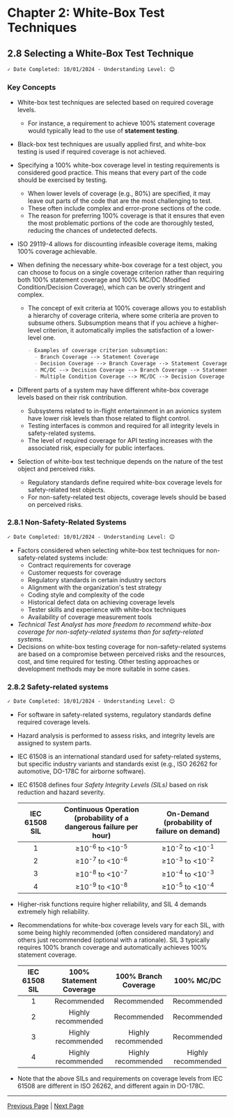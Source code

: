 # Chapter 2: White-Box Test Techniques

## 2.8 Selecting a White-Box Test Technique

```markdown
✓ Date Completed: 10/01/2024 - Understanding Level: 😊
```

### Key Concepts

- White-box test techniques are selected based on required coverage levels.
  - For instance, a requirement to achieve 100% statement coverage would typically lead to the use of **statement testing**.
- Black-box test techniques are usually applied first, and white-box testing is used if required coverage is not achieved.

- Specifying a 100% white-box coverage level in testing requirements is considered good practice. This means that every part of the code should be exercised by testing.
  - When lower levels of coverage (e.g., 80%) are specified, it may leave out parts of the code that are the most challenging to test.
  - These often include complex and error-prone sections of the code.
  - The reason for preferring 100% coverage is that it ensures that even the most problematic portions of the code are thoroughly tested, reducing the chances of undetected defects.
- ISO 29119-4 allows for discounting infeasible coverage items, making 100% coverage achievable.
- When defining the necessary white-box coverage for a test object, you can choose to focus on a single coverage criterion rather than requiring both 100% statement coverage and 100% MC/DC (Modified Condition/Decision Coverage), which can be overly stringent and complex.

  - The concept of exit criteria at 100% coverage allows you to establish a hierarchy of coverage criteria, where some criteria are proven to subsume others. Subsumption means that if you achieve a higher-level criterion, it automatically implies the satisfaction of a lower-level one.

    ```markdown
    - Examples of coverage criterion subsumption:
      - Branch Coverage --> Statement Coverage
      - Decision Coverage --> Branch Coverage --> Statement Coverage
      - MC/DC --> Decision Coverage --> Branch Coverage --> Statement Coverage
      - Multiple Condition Coverage --> MC/DC --> Decision Coverage --> Branch Coverage --> Statement Coverage
    ```

- Different parts of a system may have different white-box coverage levels based on their risk contribution.
  - Subsystems related to in-flight entertainment in an avionics system have lower risk levels than those related to flight control.
  - Testing interfaces is common and required for all integrity levels in safety-related systems.
  - The level of required coverage for API testing increases with the associated risk, especially for public interfaces.
- Selection of white-box test technique depends on the nature of the test object and perceived risks.
  - Regulatory standards define required white-box coverage levels for safety-related test objects.
  - For non-safety-related test objects, coverage levels should be based on perceived risks.

### 2.8.1 Non-Safety-Related Systems

```markdown
✓ Date Completed: 10/01/2024 - Understanding Level: 😊
```

- Factors considered when selecting white-box test techniques for non-safety-related systems include:
  - Contract requirements for coverage
  - Customer requests for coverage
  - Regulatory standards in certain industry sectors
  - Alignment with the organization's test strategy
  - Coding style and complexity of the code
  - Historical defect data on achieving coverage levels
  - Tester skills and experience with white-box techniques
  - Availability of coverage measurement tools
- _Technical Test Analyst has more freedom to recommend white-box coverage for non-safety-related systems than for safety-related systems._
- Decisions on white-box testing coverage for non-safety-related systems are based on a compromise between perceived risks and the resources, cost, and time required for testing. Other testing approaches or development methods may be more suitable in some cases.

### 2.8.2 Safety-related systems

```markdown
✓ Date Completed: 10/01/2024 - Understanding Level: 😊
```

- For software in safety-related systems, regulatory standards define required coverage levels.
- Hazard analysis is performed to assess risks, and integrity levels are assigned to system parts.
- IEC 61508 is an international standard used for safety-related systems, but specific industry variants and standards exist (e.g., ISO 26262 for automotive, DO-178C for airborne software).
- IEC 61508 defines four _Safety Integrity Levels (SILs)_ based on risk reduction and hazard severity.

  | IEC 61508 SIL | Continuous Operation (probability of a dangerous failure per hour) | On-Demand (probability of failure on demand) |
  | :-----------: | :----------------------------------------------------------------: | :------------------------------------------: |
  |       1       |                ≥10<sup>-6</sup> to <10<sup>-5</sup>                |     ≥10<sup>-2</sup> to <10<sup>-1</sup>     |
  |       2       |                ≥10<sup>-7</sup> to <10<sup>-6</sup>                |     ≥10<sup>-3</sup> to <10<sup>-2</sup>     |
  |       3       |                ≥10<sup>-8</sup> to <10<sup>-7</sup>                |     ≥10<sup>-4</sup> to <10<sup>-3</sup>     |
  |       4       |                ≥10<sup>-9</sup> to <10<sup>-8</sup>                |     ≥10<sup>-5</sup> to <10<sup>-4</sup>     |

- Higher-risk functions require higher reliability, and SIL 4 demands extremely high reliability.
- Recommendations for white-box coverage levels vary for each SIL, with some being highly recommended (often considered mandatory) and others just recommended (optional with a rationale). SIL 3 typically requires 100% branch coverage and automatically achieves 100% statement coverage.

  | IEC 61508 SIL | 100% Statement Coverage | 100% Branch Coverage |     100% MC/DC     |
  | :-----------: | :---------------------: | :------------------: | :----------------: |
  |       1       |       Recommended       |     Recommended      |    Recommended     |
  |       2       |   Highly recommended    |     Recommended      |    Recommended     |
  |       3       |   Highly recommended    |  Highly recommended  |    Recommended     |
  |       4       |   Highly recommended    |  Highly recommended  | Highly recommended |

- Note that the above SILs and requirements on coverage levels from IEC 61508 are different in ISO
  26262, and different again in DO-178C.

---

[Previous Page](2.7-api-testing.md) | [Next Page](../3-static-and-dynamic-analysis/3.1-introduction.md)
